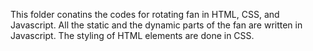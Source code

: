 This folder conatins the codes for rotating fan in HTML, CSS, and Javascript.
All the static and the dynamic parts of the fan are written in Javascript.
The styling of HTML elements are done in CSS.